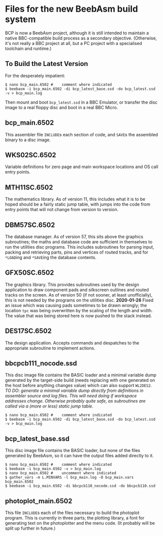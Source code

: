 # Files for the new BeebAsm build system #

BCP is now a BeebAsm project, although it is still intended to maintain a native BBC-compatible build process as a secondary objective.  (Otherwise, it's not
really a BBC project at all, but a PC project with a specialised toolchain and runtime.)

## To Build the Latest Version ##
For the desperately impatient:
```
$ nano bcp_main.6502 #    comment where indicated
$ beebasm -i bcp_main.6502 -di bcp_latest_base.ssd -do bcp_latest.ssd -v > bcp_main.log
```
Then mount and boot `bcp_latest.ssd` in a BBC Emulator, or transfer the disc image to a real floppy disc and boot in a real BBC Micro.

## bcp_main.6502 ##
This assembler file `INCLUDE`s each section of code, and `SAVE`s the assembled binary to a disc image.  

## WKS02SC.6502 ##
Variable definitions for zero page and main workspace locations and OS call entry points.

## MTH11SC.6502 ##
The mathematics library.  As of version 11, this includes what it is to be hoped should be a fairly static jump table, with jumps into the code from entry points that will not change from version to version.

## DBM57SC.6502 ##
The database manager.  As of version 57, this sits above the graphics subroutines; the maths and database code are sufficient in themselves to run the utilities disc programs.  This includes subroutines for parsing input, packing and retrieving parts, pins and vertices of routed tracks, and for `*LOAD`ing and `*SAVE`ing the database contents.

## GFX50SC.6502 ##
The graphics library.  This provides subroutines used by the design application to draw component pads and silkscreen outlines and routed tracks on the screen.  As of version 50  (if not sooner, at least unofficially),  this is not needed by the programs on the utilities disc.
**2020-01-26** Fixed an issue which was causing pads sometimes to be drawn wrongly; the location `tpc` was being overwritten by the scaling of the length and width.  The value that was being stored here is now pushed to the stack instead.

## DES17SC.6502 ##
The design application.  Accepts commands and despatches to the appropriate subroutine to implement actions.  

## bbcpcb111_nocode.ssd ##
This disc image file contains the BASIC loader and a minimal variable dump generated by the target-side build  (needs replacing with one generated on the host before anything changes value)  which can also support `WL2DES2`.  _TO DO: generate a minimal variable dump directly from definitions in assembler source and log files.  This will need doing if workspace addresses change.  Otherwise probably quite safe, as subroutines are called via a  (more or less)  static jump table._

```
$ nano bcp_main.6502 #    comment where indicated
$ beebasm -i bcp_main.6502 -di bcp_latest_base.ssd -do bcp_latest.ssd -v > bcp_main.log
```

## bcp_latest_base.ssd ##
This disc image file contains the BASIC loader, but none of the files generated by BeebAsm, so it can have the output files added directly to it.

```
$ nano bcp_main.6502 #    comment where indicated
$ beebasm -i bcp_main.6502 -v > bcp_main.log
$ nano bcp_main.6502 #    uncomment where indicated
$ gather_vars -m L.MINVARS -l bcp_main.log -O bcp_main.vars bcp_main.6502
$ beebasm -i bcp_main.6502 -di bbcpcb110_nocode.ssd -do bbcpcb110.ssd
```

## photoplot_main.6502 ##
This file `INCLUDE`s each of the files necessary to build the photoplot program.  This is currently in three parts; the plotting library, a font for generating text on the photoplotter and the menu code.  (It probably will be split up further in future.)
